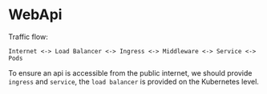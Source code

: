 # WebApi

Traffic flow:
```
Internet <-> Load Balancer <-> Ingress <-> Middleware <-> Service <-> Pods
```

To ensure an api is accessible from the public internet, we should provide `ingress` and `service`,
the `load balancer` is provided on the Kubernetes level.
